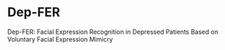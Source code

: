 # Dep-FER
Dep-FER: Facial Expression Recognition in Depressed Patients Based on Voluntary Facial Expression Mimicry
